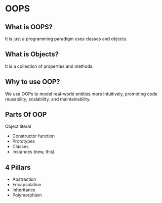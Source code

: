 # OOPS

## What is OOPS?

It is just a programming paradigm uses classes and objects.

## What is Objects?

It is a collection of properties and methods.

## Why to use OOP?

We use OOPs to model real-world entities more intuitively, promoting code reusability, scalability, and maintainability.

## Parts Of OOP

Object literal

- Constructor function
- Prototypes
- Classes
- Instances (new, this)

## 4 Pillars

- Abstraction
- Encapsulation
- Inheritance
- Polymorphism
